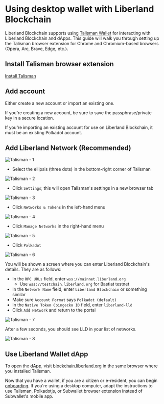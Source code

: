 # Using desktop wallet with Liberland Blockchain

Liberland Blockchain supports using [Talisman Wallet](https://www.talisman.xyz/) for interacting with Liberland Blockchain and dApps. This guide will walk you through setting up the Talisman browser extension for Chrome and Chromium-based browsers (Opera, Arc, Brave, Edge, etc.).

## Install Talisman browser extension

[Install Talisman](https://www.talisman.xyz/download)

## Add account

Either create a new account or import an existing one.

If you're creating a new account, be sure to save the passphrase/private key in a secure location.

If you're importing an existing account for use on Liberland Blockchain, it must be an existing Polkadot account. 

## Add Liberland Network (Recommended)

![Talisman - 1](../media/talisman/talisman-001.png)

* Select the ellipsis (three dots) in the bottom-right corner of Talisman

![Talisman - 2](../media/talisman/talisman-002.png)

* Click `Settings`; this will open Talisman's settings in a new browser tab

![Talisman - 3](../media/talisman/talisman-003.png)

* Click `Networks & Tokens` in the left-hand menu

![Talisman - 4](../media/talisman/talisman-004.png)

* Click `Manage Networks` in the right-hand menu

![Talisman - 5](../media/talisman/talisman-005.png)

* Click `Polkadot`

![Talisman - 6](../media/talisman/talisman-006.png)

You will be shown a screen where you can enter Liberland Blockchain's details. They are as follows:

* In the `RPC URLs` field, enter `wss://mainnet.liberland.org`
  * Use `wss://testchain.liberland.org` for Bastiat testnet
* In the `Network Name` field, enter `Liberland Blockchain` or something similar
* Make sure `Account Format` says `Polkadot (default)`
* In the `Native Token Coingecko ID` field, enter `liberland-lld`
* Click `Add Network` and return to the portal

![Talisman - 7](../media/talisman/talisman-007.png)

After a few seconds, you should see LLD in your list of networks. 

![Talisman - 8](../media/talisman/talisman-008.png)

## Use Liberland Wallet dApp

To open the dApp, visit [blockchain.liberland.org](https://blockchain.liberland.org) in the same browser where you installed Talisman.

Now that you have a wallet, if you are a citizen or e-resident, you can begin [onboarding](https://liberland-1.gitbook.io/wiki/v/public-documents/blockchain/for-citizens/onboarding#id-3-getting-merits-and-residency). If you're using a desktop computer, adapt the instructions to use Talisman, Polkadotjs, or Subwallet browser extension instead of Subwallet's mobile app. 